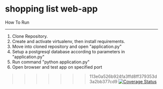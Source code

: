
# shopping list web-app


How To Run
***
1. Clone Repository.
2. Create and activate virtualenv, then install requirements.
3. Move into cloned repository and open "application.py"
4. Setup a postgresql database according to parameters in "application.py"
5. Run command "python application.py"
6. Open browser and test app on specified port



>>>>>>> 113e0a526b924fa3ffd8ff379353d3a2bb377cd9
>>>>>>> [![Coverage Status](https://coveralls.io/repos/github/PatrickKawuma/shapp/badge.svg?branch=master)](https://coveralls.io/github/PatrickKawuma/shapp?branch=master)
